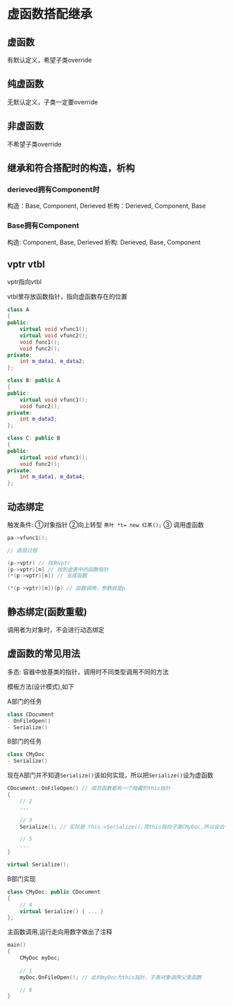 # 虚函数搭配继承

## 虚函数

有默认定义，希望子类override

## 纯虚函数

无默认定义，子类一定要override

## 非虚函数

不希望子类override

## 继承和符合搭配时的构造，析构

### derieved拥有Component时

构造：Base, Component, Derieved
析构：Derieved, Component, Base

### Base拥有Component

构造: Component, Base, Derieved
析构: Derieved, Base, Component

## vptr vtbl

vptr指向vtbl

vtbl里存放函数指针，指向虚函数存在的位置

```cpp
class A
{
public:
    virtual void vfunc1();
    virtual void vfunc2();
    void func1();
    void func2();
private:
    int m_data1, m_data2;
};

class B: public A
{
public:
    virtual void vfunc1();
    void func2();
private:
    int m_data3;
};

class C: public B
{
public:
    virtual void vfunc1();
    void func2();
private:
    int m_data1, m_data4;
};
```


## 动态绑定

触发条件: ①对象指针 ②向上转型 `茶叶 *t= new 红茶();` ③ 调用虚函数


```c
pa->vfunc1();

// 底层过程

(p->vptr) // 找到vptr
(p->vptr)[n] // 找到虚表中的函数指针
(*(p->vptr)[n]) // 当成函数 

(*(p->vptr)[n])(p) // 函数调用，参数就是p
```


## 静态绑定(函数重载)

调用者为对象时，不会进行动态绑定

## 虚函数的常见用法

多态: 容器中放基类的指针，调用时不同类型调用不同的方法

模板方法(设计模式),如下

A部门的任务

```cpp
class CDocument
- OnFileOpen()
- Serialize()
```


B部门的任务

```cpp
class CMyDoc
- Serialize()
```

现在A部门并不知道`Serialize()`该如何实现，所以把`Serialize()`设为虚函数

```cpp
CDocument::OnFileOpen() // 成员函数都有一个隐藏的this指针
{
    // 2
    ...

    // 3
    Serialize(); // 实际是 this->Serialize();而this指向子类CMyDoc,所以会去子类中

    // 5
    ...
}

virtual Serialize();
```

B部门实现

```cpp
class CMyDoc: public CDocument
{
    // 4
    virtual Serialize() { ... }
};
```

主函数调用,运行走向用数字做出了注释

```cpp
main()
{
    CMyDoc myDoc;
    
    // 1
    myDoc.OnFileOpen(); // 此时myDoc为this指针，子类对象调用父类函数

    // 6
}
```

